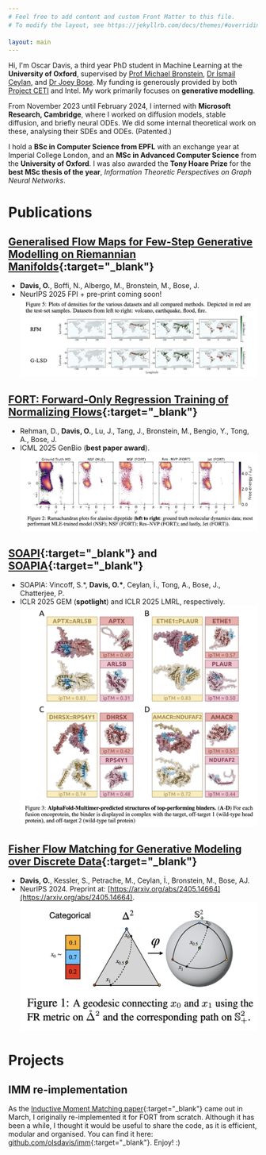 ```yaml
---
# Feel free to add content and custom Front Matter to this file.
# To modify the layout, see https://jekyllrb.com/docs/themes/#overriding-theme-defaults

layout: main
---
```

Hi, I'm Oscar Davis, a third year PhD student in Machine Learning at the **University of Oxford**, supervised by [Prof Michael Bronstein](https://www.cs.ox.ac.uk/people/michael.bronstein/), [Dr İsmail Ceylan](https://www.cs.ox.ac.uk/people/ismaililkan.ceylan/), and [Dr Joey Bose](https://joeybose.github.io/). My funding is generously provided by both [Project CETI](https://www.projectceti.org/) and Intel. My work primarily focuses on **generative modelling**.

From November 2023 until February 2024, I interned with **Microsoft Research, Cambridge**, where I worked on diffusion models, stable diffusion, and briefly neural ODEs. We did some internal theoretical work on these, analysing their SDEs and ODEs. (Patented.)

I hold a **BSc in Computer Science from EPFL** with an exchange year at Imperial College London, and an **MSc in Advanced Computer Science** from the **University of Oxford**. I was also awarded the **Tony Hoare Prize** for the **best MSc thesis of the year**, *Information Theoretic Perspectives on Graph Neural Networks*.

# Publications

## [Generalised Flow Maps for Few-Step Generative Modelling on Riemannian Manifolds](https://openreview.net/pdf?id=1YHF7B8Yjk){:target="_blank"}
- **Davis, O.**, Boffi, N., Albergo, M., Bronstein, M., Bose, J.
- NeurIPS 2025 FPI + pre-print coming soon!
![Generalised Flow Maps, Earth plot.](/assets/gfm_earth.png)

## [FORT: Forward-Only Regression Training of Normalizing Flows](https://arxiv.org/abs/2506.01158){:target="_blank"}
- Rehman, D., **Davis, O.**, Lu, J., Tang, J., Bronstein, M., Bengio, Y., Tong, A., Bose, J.
- ICML 2025 GenBio (**best paper award**).
![FORT, Ramachandran plot.](/assets/fort_rama.png)

## [SOAPI](https://openreview.net/pdf?id=aRrXs2cVdy){:target="_blank"} and [SOAPIA](https://openreview.net/pdf?id=Ax25SLlDsN){:target="_blank"}
- SOAPIA: Vincoff, S.*, **Davis, O.\***, Ceylan, İ., Tong, A., Bose, J., Chatterjee, P.
- ICLR 2025 GEM (**spotlight**) and ICLR 2025 LMRL, respectively.
![SOAPIA results.](/assets/soapia_results.png)

## [Fisher Flow Matching for Generative Modeling over Discrete Data](https://arxiv.org/abs/2405.14664){:target="_blank"}
- **Davis, O.**, Kessler, S., Petrache, M., Ceylan, İ., Bronstein, M., Bose, AJ.
- NeurIPS 2024. Preprint at: [https://arxiv.org/abs/2405.14664](https://arxiv.org/abs/2405.14664).
![Fisher Flow Matching summary.](/assets/fisher_flow.png)

# Projects

## IMM re-implementation
As the [Inductive Moment Matching paper](https://arxiv.org/abs/2503.07565){:target="_blank"} came out in March, I originally re-implemented it for FORT from scratch. Although it has been a while, I thought it would be useful to share the code, as it is efficient, modular and organised. You can find it here: [github.com/olsdavis/imm](https://github.com/olsdavis/imm){:target="_blank"}. Enjoy! :)
